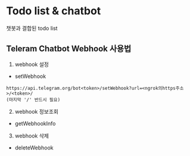 # Todo list & chatbot
챗봇과 결합된 todo list

## Teleram Chatbot Webhook 사용법
1. webhook 설정
- setWebhook
```
https://api.telegram.org/bot<token>/setWebhook?url=<ngrok의https주소>/<token>/
(마지막 '/' 반드시 필요)
```
2. webhook 정보조회
- getWebhookInfo

3. webhook 삭제
- deleteWebhook
